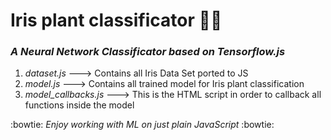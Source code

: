 # Iris plant classificator :tulip::memo:
### _A Neural Network Classificator based on Tensorflow.js_ 

1. _dataset.js_ ---> Contains all Iris Data Set ported to JS
2. _model.js_ ---> Contains all trained model for Iris plant classification
3. _model_callbacks.js_ ---> This is the HTML script in order to callback all functions inside the model

:bowtie: _Enjoy working with ML on just plain JavaScript_ :bowtie:

